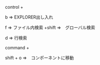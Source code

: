 control +

b => EXPLORER出し入れ

f => ファイル内検索
+shift =>　グローバル検索

d => 行検索

command +

shift + o =>　コンポーネントに移動


